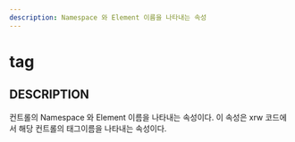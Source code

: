 ```yaml
---
description: Namespace 와 Element 이름을 나타내는 속성     
---
```


#   tag                       

## DESCRIPTION

컨트롤의 Namespace 와 Element 이름을 나타내는 속성이다.
이 속성은 xrw 코드에서 해당 컨트롤의 태그이름을 나타내는 속성이다.   
  

